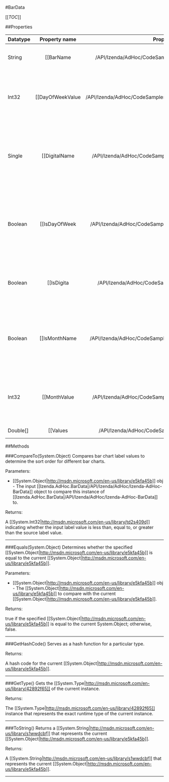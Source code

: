 #BarData

[[_TOC_]]

##Properties

|Datatype|Property name|Property description|Default Value|
|:-------|:----------:|:-----------------:|:-----------:|
|String|[[BarName|/API/Izenda/AdHoc/CodeSamples/Izenda_AdHoc_BarData_BarName]]| Gets or sets the name used to identify and label the bar. |String.Empty|
|Int32|[[DayOfWeekValue|/API/Izenda/AdHoc/CodeSamples/Izenda_AdHoc_BarData_DayOfWeekValue]]| Gets the numerical representation of the day of the week that the bar's name corresponds to, if any. |0|
|Single|[[DigitalName|/API/Izenda/AdHoc/CodeSamples/Izenda_AdHoc_BarData_DigitalName]]| Gets the numeric representation of the name of the bar. An exception is thrown if the name cannot be cast to a number. |null|
|Boolean|[[IsDayOfWeek|/API/Izenda/AdHoc/CodeSamples/Izenda_AdHoc_BarData_IsDayOfWeek]]| Determines whether the name of the bar corresponds with the nam eof any of the seven days of the week based on the current culture information. |False|
|Boolean|[[IsDigita|/API/Izenda/AdHoc/CodeSamples/Izenda_AdHoc_BarData_IsDigita]]| Determines whether the name of the bar consists only of digits and can be treated as a number. |False|
|Boolean|[[IsMonthName|/API/Izenda/AdHoc/CodeSamples/Izenda_AdHoc_BarData_IsMonthName]]| Determines whether the name of the bar corresponds with the name of any of the twelve months based on the current culture information. |False|
|Int32|[[MonthValue|/API/Izenda/AdHoc/CodeSamples/Izenda_AdHoc_BarData_MonthValue]]| Gets the numeric representation of the month that the bar's name corresponds to, if any. |0|
|Double[]|[[Values|/API/Izenda/AdHoc/CodeSamples/Izenda_AdHoc_BarData_Values]]|Gets or sets the [[System.Double|http://msdn.microsoft.com/en-us/library/643eft0t]] array of data values that will be displayed for the bar. Multiple values can render as side-by-side bars or stacked bars depending on chart options.|[]|


##Methods

###CompareTo(System.Object)
 Compares bar chart label values to determine the sort order for different bar charts. 

Parameters: 

* [[System.Object|http://msdn.microsoft.com/en-us/library/e5kfa45b]] obj  - The input [[Izenda.AdHoc.BarData|/API/Izenda/AdHoc/Izenda-AdHoc-BarData]] object to compare this instance of [[Izenda.AdHoc.BarData|/API/Izenda/AdHoc/Izenda-AdHoc-BarData]] to.





Returns:

A [[System.Int32|http://msdn.microsoft.com/en-us/library/td2s409d]] indicating whether the input label value is less than, equal to, or greater than the source label value.


---


###Equals(System.Object)
Determines whether the specified [[System.Object|http://msdn.microsoft.com/en-us/library/e5kfa45b]] is equal to the current [[System.Object|http://msdn.microsoft.com/en-us/library/e5kfa45b]].

Parameters: 

* [[System.Object|http://msdn.microsoft.com/en-us/library/e5kfa45b]] obj  - The [[System.Object|http://msdn.microsoft.com/en-us/library/e5kfa45b]] to compare with the current [[System.Object|http://msdn.microsoft.com/en-us/library/e5kfa45b]].





Returns:

true if the specified [[System.Object|http://msdn.microsoft.com/en-us/library/e5kfa45b]] is equal to the current System.Object; otherwise, false.


---


###GetHashCode()
 Serves as a hash function for a particular type.  





Returns:

A hash code for the current [[System.Object|http://msdn.microsoft.com/en-us/library/e5kfa45b]].


---


###GetType()
Gets the [[System.Type|http://msdn.microsoft.com/en-us/library/42892f65]] of the current instance.





Returns:

The [[System.Type|http://msdn.microsoft.com/en-us/library/42892f65]] instance that represents the exact runtime type of the current instance.


---


###ToString()
Returns a [[System.String|http://msdn.microsoft.com/en-us/library/s1wwdcbf]] that represents the current [[System.Object|http://msdn.microsoft.com/en-us/library/e5kfa45b]].





Returns:

A [[System.String|http://msdn.microsoft.com/en-us/library/s1wwdcbf]] that represents the current [[System.Object|http://msdn.microsoft.com/en-us/library/e5kfa45b]].


---


